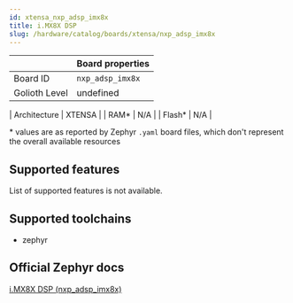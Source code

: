 ```yaml
---
id: xtensa_nxp_adsp_imx8x
title: i.MX8X DSP
slug: /hardware/catalog/boards/xtensa/nxp_adsp_imx8x
---
```


[//]: # (This is an auto-generated file, do not edit! Changes to it will be lost upon re-generation)



|                | Board properties     |
| -------------  | -------------------- |
| Board ID       | `nxp_adsp_imx8x` |
| Golioth Level  | undefined       |

| Architecture   | XTENSA |
| RAM*           | N/A |
| Flash*         | N/A |

\* values are as reported by Zephyr `.yaml` board files, which don't represent the overall available resources



## Supported features

List of supported features is not available.

## Supported toolchains

* zephyr

## Official Zephyr docs

[i.MX8X DSP (nxp_adsp_imx8x)](https://docs.zephyrproject.org/latest/boards/xtensa/nxp_adsp_imx8x/doc/index.html)
